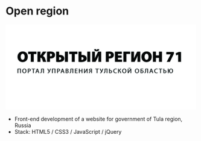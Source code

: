 # Open region
![alt text](https://github.com/schiz/managed-projects/raw/master/pics/openregion.jpg "Open region")
* Front-end development of a website for government of Tula region, Russia
* Stack: HTML5 / CSSЗ / JavaScript / jQuery

